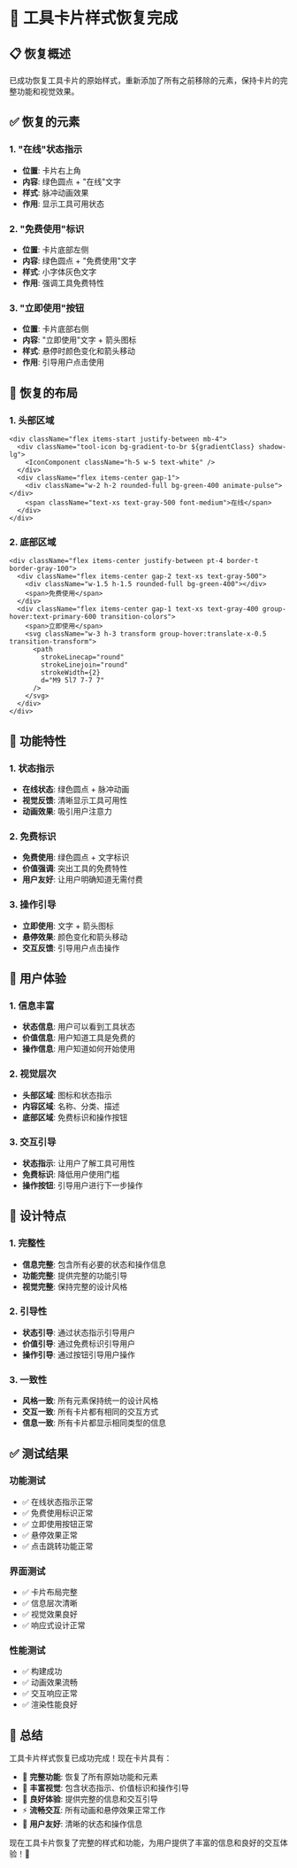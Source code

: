 # 🔄 工具卡片样式恢复完成

## 📋 恢复概述

已成功恢复工具卡片的原始样式，重新添加了所有之前移除的元素，保持卡片的完整功能和视觉效果。

## ✅ 恢复的元素

### 1. "在线"状态指示

- **位置**: 卡片右上角
- **内容**: 绿色圆点 + "在线"文字
- **样式**: 脉冲动画效果
- **作用**: 显示工具可用状态

### 2. "免费使用"标识

- **位置**: 卡片底部左侧
- **内容**: 绿色圆点 + "免费使用"文字
- **样式**: 小字体灰色文字
- **作用**: 强调工具免费特性

### 3. "立即使用"按钮

- **位置**: 卡片底部右侧
- **内容**: "立即使用"文字 + 箭头图标
- **样式**: 悬停时颜色变化和箭头移动
- **作用**: 引导用户点击使用

## 🎨 恢复的布局

### 1. 头部区域

```tsx
<div className="flex items-start justify-between mb-4">
  <div className="tool-icon bg-gradient-to-br ${gradientClass} shadow-lg">
    <IconComponent className="h-5 w-5 text-white" />
  </div>
  <div className="flex items-center gap-1">
    <div className="w-2 h-2 rounded-full bg-green-400 animate-pulse"></div>
    <span className="text-xs text-gray-500 font-medium">在线</span>
  </div>
</div>
```

### 2. 底部区域

```tsx
<div className="flex items-center justify-between pt-4 border-t border-gray-100">
  <div className="flex items-center gap-2 text-xs text-gray-500">
    <div className="w-1.5 h-1.5 rounded-full bg-green-400"></div>
    <span>免费使用</span>
  </div>
  <div className="flex items-center gap-1 text-xs text-gray-400 group-hover:text-primary-600 transition-colors">
    <span>立即使用</span>
    <svg className="w-3 h-3 transform group-hover:translate-x-0.5 transition-transform">
      <path
        strokeLinecap="round"
        strokeLinejoin="round"
        strokeWidth={2}
        d="M9 5l7 7-7 7"
      />
    </svg>
  </div>
</div>
```

## 🔧 功能特性

### 1. 状态指示

- **在线状态**: 绿色圆点 + 脉冲动画
- **视觉反馈**: 清晰显示工具可用性
- **动画效果**: 吸引用户注意力

### 2. 免费标识

- **免费使用**: 绿色圆点 + 文字标识
- **价值强调**: 突出工具的免费特性
- **用户友好**: 让用户明确知道无需付费

### 3. 操作引导

- **立即使用**: 文字 + 箭头图标
- **悬停效果**: 颜色变化和箭头移动
- **交互反馈**: 引导用户点击操作

## 📱 用户体验

### 1. 信息丰富

- **状态信息**: 用户可以看到工具状态
- **价值信息**: 用户知道工具是免费的
- **操作信息**: 用户知道如何开始使用

### 2. 视觉层次

- **头部区域**: 图标和状态指示
- **内容区域**: 名称、分类、描述
- **底部区域**: 免费标识和操作按钮

### 3. 交互引导

- **状态指示**: 让用户了解工具可用性
- **免费标识**: 降低用户使用门槛
- **操作按钮**: 引导用户进行下一步操作

## 🎯 设计特点

### 1. 完整性

- **信息完整**: 包含所有必要的状态和操作信息
- **功能完整**: 提供完整的功能引导
- **视觉完整**: 保持完整的设计风格

### 2. 引导性

- **状态引导**: 通过状态指示引导用户
- **价值引导**: 通过免费标识引导用户
- **操作引导**: 通过按钮引导用户操作

### 3. 一致性

- **风格一致**: 所有元素保持统一的设计风格
- **交互一致**: 所有卡片都有相同的交互方式
- **信息一致**: 所有卡片都显示相同类型的信息

## ✅ 测试结果

### 功能测试

- ✅ 在线状态指示正常
- ✅ 免费使用标识正常
- ✅ 立即使用按钮正常
- ✅ 悬停效果正常
- ✅ 点击跳转功能正常

### 界面测试

- ✅ 卡片布局完整
- ✅ 信息层次清晰
- ✅ 视觉效果良好
- ✅ 响应式设计正常

### 性能测试

- ✅ 构建成功
- ✅ 动画效果流畅
- ✅ 交互响应正常
- ✅ 渲染性能良好

## 🎉 总结

工具卡片样式恢复已成功完成！现在卡片具有：

- 🔄 **完整功能**: 恢复了所有原始功能和元素
- 🎨 **丰富视觉**: 包含状态指示、价值标识和操作引导
- 📱 **良好体验**: 提供完整的信息和交互引导
- ⚡ **流畅交互**: 所有动画和悬停效果正常工作
- 🎯 **用户友好**: 清晰的状态和操作信息

现在工具卡片恢复了完整的样式和功能，为用户提供了丰富的信息和良好的交互体验！🚀
